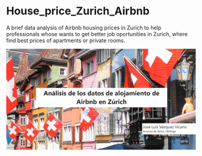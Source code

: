 # House_price_Zurich_Airbnb
 A brief data analysis of Airbnb housing prices in Zurich to help professionals whose wants to get better job oportunities in Zurich, where find best prices of apartments or private rooms.

![Cover](Cover.png)
